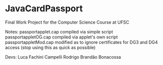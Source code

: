 # JavaCardPassport
Final Work Project for the Computer Science Course at UFSC

Notes:
passportapplet.cap compiled via simple script
passportappletOG.cap compiled via applet's own script
passportappletMod.cap modified as to ignore certificates for DG3 and DG4 access (stop using this as quick as possible)

Devs:
Luca Fachini Campelli
Rodrigo Brandão Bonacossa
